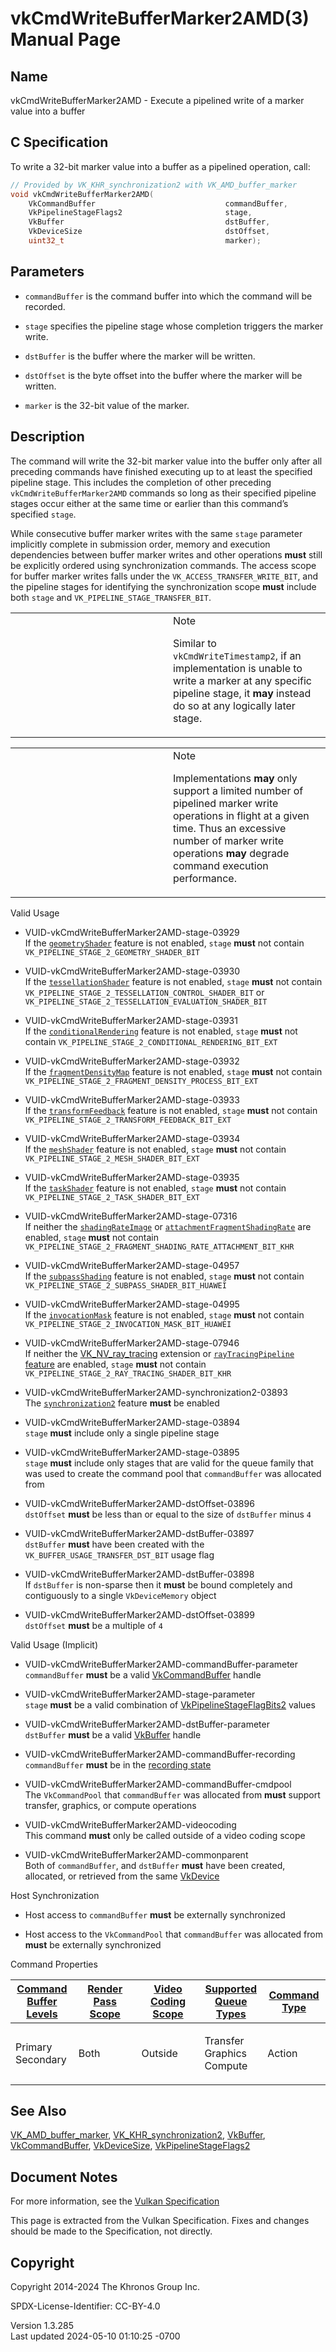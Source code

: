 # vkCmdWriteBufferMarker2AMD(3) Manual Page

## Name

vkCmdWriteBufferMarker2AMD - Execute a pipelined write of a marker value
into a buffer



## <a href="#_c_specification" class="anchor"></a>C Specification

To write a 32-bit marker value into a buffer as a pipelined operation,
call:

``` c
// Provided by VK_KHR_synchronization2 with VK_AMD_buffer_marker
void vkCmdWriteBufferMarker2AMD(
    VkCommandBuffer                             commandBuffer,
    VkPipelineStageFlags2                       stage,
    VkBuffer                                    dstBuffer,
    VkDeviceSize                                dstOffset,
    uint32_t                                    marker);
```

## <a href="#_parameters" class="anchor"></a>Parameters

- `commandBuffer` is the command buffer into which the command will be
  recorded.

- `stage` specifies the pipeline stage whose completion triggers the
  marker write.

- `dstBuffer` is the buffer where the marker will be written.

- `dstOffset` is the byte offset into the buffer where the marker will
  be written.

- `marker` is the 32-bit value of the marker.

## <a href="#_description" class="anchor"></a>Description

The command will write the 32-bit marker value into the buffer only
after all preceding commands have finished executing up to at least the
specified pipeline stage. This includes the completion of other
preceding `vkCmdWriteBufferMarker2AMD` commands so long as their
specified pipeline stages occur either at the same time or earlier than
this command’s specified `stage`.

While consecutive buffer marker writes with the same `stage` parameter
implicitly complete in submission order, memory and execution
dependencies between buffer marker writes and other operations **must**
still be explicitly ordered using synchronization commands. The access
scope for buffer marker writes falls under the
`VK_ACCESS_TRANSFER_WRITE_BIT`, and the pipeline stages for identifying
the synchronization scope **must** include both `stage` and
`VK_PIPELINE_STAGE_TRANSFER_BIT`.

<table>
<colgroup>
<col style="width: 50%" />
<col style="width: 50%" />
</colgroup>
<tbody>
<tr class="odd">
<td class="icon"><em></em></td>
<td class="content">Note
<p>Similar to <code>vkCmdWriteTimestamp2</code>, if an implementation is
unable to write a marker at any specific pipeline stage, it
<strong>may</strong> instead do so at any logically later
stage.</p></td>
</tr>
</tbody>
</table>

<table>
<colgroup>
<col style="width: 50%" />
<col style="width: 50%" />
</colgroup>
<tbody>
<tr class="odd">
<td class="icon"><em></em></td>
<td class="content">Note
<p>Implementations <strong>may</strong> only support a limited number of
pipelined marker write operations in flight at a given time. Thus an
excessive number of marker write operations <strong>may</strong> degrade
command execution performance.</p></td>
</tr>
</tbody>
</table>

Valid Usage

- <a href="#VUID-vkCmdWriteBufferMarker2AMD-stage-03929"
  id="VUID-vkCmdWriteBufferMarker2AMD-stage-03929"></a>
  VUID-vkCmdWriteBufferMarker2AMD-stage-03929  
  If the [`geometryShader`](#features-geometryShader) feature is not
  enabled, `stage` **must** not contain
  `VK_PIPELINE_STAGE_2_GEOMETRY_SHADER_BIT`

- <a href="#VUID-vkCmdWriteBufferMarker2AMD-stage-03930"
  id="VUID-vkCmdWriteBufferMarker2AMD-stage-03930"></a>
  VUID-vkCmdWriteBufferMarker2AMD-stage-03930  
  If the [`tessellationShader`](#features-tessellationShader) feature is
  not enabled, `stage` **must** not contain
  `VK_PIPELINE_STAGE_2_TESSELLATION_CONTROL_SHADER_BIT` or
  `VK_PIPELINE_STAGE_2_TESSELLATION_EVALUATION_SHADER_BIT`

- <a href="#VUID-vkCmdWriteBufferMarker2AMD-stage-03931"
  id="VUID-vkCmdWriteBufferMarker2AMD-stage-03931"></a>
  VUID-vkCmdWriteBufferMarker2AMD-stage-03931  
  If the [`conditionalRendering`](#features-conditionalRendering)
  feature is not enabled, `stage` **must** not contain
  `VK_PIPELINE_STAGE_2_CONDITIONAL_RENDERING_BIT_EXT`

- <a href="#VUID-vkCmdWriteBufferMarker2AMD-stage-03932"
  id="VUID-vkCmdWriteBufferMarker2AMD-stage-03932"></a>
  VUID-vkCmdWriteBufferMarker2AMD-stage-03932  
  If the [`fragmentDensityMap`](#features-fragmentDensityMap) feature is
  not enabled, `stage` **must** not contain
  `VK_PIPELINE_STAGE_2_FRAGMENT_DENSITY_PROCESS_BIT_EXT`

- <a href="#VUID-vkCmdWriteBufferMarker2AMD-stage-03933"
  id="VUID-vkCmdWriteBufferMarker2AMD-stage-03933"></a>
  VUID-vkCmdWriteBufferMarker2AMD-stage-03933  
  If the [`transformFeedback`](#features-transformFeedback) feature is
  not enabled, `stage` **must** not contain
  `VK_PIPELINE_STAGE_2_TRANSFORM_FEEDBACK_BIT_EXT`

- <a href="#VUID-vkCmdWriteBufferMarker2AMD-stage-03934"
  id="VUID-vkCmdWriteBufferMarker2AMD-stage-03934"></a>
  VUID-vkCmdWriteBufferMarker2AMD-stage-03934  
  If the [`meshShader`](#features-meshShader) feature is not enabled,
  `stage` **must** not contain `VK_PIPELINE_STAGE_2_MESH_SHADER_BIT_EXT`

- <a href="#VUID-vkCmdWriteBufferMarker2AMD-stage-03935"
  id="VUID-vkCmdWriteBufferMarker2AMD-stage-03935"></a>
  VUID-vkCmdWriteBufferMarker2AMD-stage-03935  
  If the [`taskShader`](#features-taskShader) feature is not enabled,
  `stage` **must** not contain `VK_PIPELINE_STAGE_2_TASK_SHADER_BIT_EXT`

- <a href="#VUID-vkCmdWriteBufferMarker2AMD-stage-07316"
  id="VUID-vkCmdWriteBufferMarker2AMD-stage-07316"></a>
  VUID-vkCmdWriteBufferMarker2AMD-stage-07316  
  If neither the [`shadingRateImage`](#features-shadingRateImage) or
  [`attachmentFragmentShadingRate`](#features-attachmentFragmentShadingRate)
  are enabled, `stage` **must** not contain
  `VK_PIPELINE_STAGE_2_FRAGMENT_SHADING_RATE_ATTACHMENT_BIT_KHR`

- <a href="#VUID-vkCmdWriteBufferMarker2AMD-stage-04957"
  id="VUID-vkCmdWriteBufferMarker2AMD-stage-04957"></a>
  VUID-vkCmdWriteBufferMarker2AMD-stage-04957  
  If the [`subpassShading`](#features-subpassShading) feature is not
  enabled, `stage` **must** not contain
  `VK_PIPELINE_STAGE_2_SUBPASS_SHADER_BIT_HUAWEI`

- <a href="#VUID-vkCmdWriteBufferMarker2AMD-stage-04995"
  id="VUID-vkCmdWriteBufferMarker2AMD-stage-04995"></a>
  VUID-vkCmdWriteBufferMarker2AMD-stage-04995  
  If the [`invocationMask`](#features-invocationMask) feature is not
  enabled, `stage` **must** not contain
  `VK_PIPELINE_STAGE_2_INVOCATION_MASK_BIT_HUAWEI`

- <a href="#VUID-vkCmdWriteBufferMarker2AMD-stage-07946"
  id="VUID-vkCmdWriteBufferMarker2AMD-stage-07946"></a>
  VUID-vkCmdWriteBufferMarker2AMD-stage-07946  
  If neither the [VK_NV_ray_tracing](https://registry.khronos.org/vulkan/specs/1.3-extensions/man/html/VK_NV_ray_tracing.html) extension
  or [`rayTracingPipeline` feature](#features-rayTracingPipeline) are
  enabled, `stage` **must** not contain
  `VK_PIPELINE_STAGE_2_RAY_TRACING_SHADER_BIT_KHR`

- <a href="#VUID-vkCmdWriteBufferMarker2AMD-synchronization2-03893"
  id="VUID-vkCmdWriteBufferMarker2AMD-synchronization2-03893"></a>
  VUID-vkCmdWriteBufferMarker2AMD-synchronization2-03893  
  The <a
  href="https://registry.khronos.org/vulkan/specs/1.3-extensions/html/vkspec.html#features-synchronization2"
  target="_blank" rel="noopener"><code>synchronization2</code></a>
  feature **must** be enabled

- <a href="#VUID-vkCmdWriteBufferMarker2AMD-stage-03894"
  id="VUID-vkCmdWriteBufferMarker2AMD-stage-03894"></a>
  VUID-vkCmdWriteBufferMarker2AMD-stage-03894  
  `stage` **must** include only a single pipeline stage

- <a href="#VUID-vkCmdWriteBufferMarker2AMD-stage-03895"
  id="VUID-vkCmdWriteBufferMarker2AMD-stage-03895"></a>
  VUID-vkCmdWriteBufferMarker2AMD-stage-03895  
  `stage` **must** include only stages that are valid for the queue
  family that was used to create the command pool that `commandBuffer`
  was allocated from

- <a href="#VUID-vkCmdWriteBufferMarker2AMD-dstOffset-03896"
  id="VUID-vkCmdWriteBufferMarker2AMD-dstOffset-03896"></a>
  VUID-vkCmdWriteBufferMarker2AMD-dstOffset-03896  
  `dstOffset` **must** be less than or equal to the size of `dstBuffer`
  minus `4`

- <a href="#VUID-vkCmdWriteBufferMarker2AMD-dstBuffer-03897"
  id="VUID-vkCmdWriteBufferMarker2AMD-dstBuffer-03897"></a>
  VUID-vkCmdWriteBufferMarker2AMD-dstBuffer-03897  
  `dstBuffer` **must** have been created with the
  `VK_BUFFER_USAGE_TRANSFER_DST_BIT` usage flag

- <a href="#VUID-vkCmdWriteBufferMarker2AMD-dstBuffer-03898"
  id="VUID-vkCmdWriteBufferMarker2AMD-dstBuffer-03898"></a>
  VUID-vkCmdWriteBufferMarker2AMD-dstBuffer-03898  
  If `dstBuffer` is non-sparse then it **must** be bound completely and
  contiguously to a single `VkDeviceMemory` object

- <a href="#VUID-vkCmdWriteBufferMarker2AMD-dstOffset-03899"
  id="VUID-vkCmdWriteBufferMarker2AMD-dstOffset-03899"></a>
  VUID-vkCmdWriteBufferMarker2AMD-dstOffset-03899  
  `dstOffset` **must** be a multiple of `4`

Valid Usage (Implicit)

- <a href="#VUID-vkCmdWriteBufferMarker2AMD-commandBuffer-parameter"
  id="VUID-vkCmdWriteBufferMarker2AMD-commandBuffer-parameter"></a>
  VUID-vkCmdWriteBufferMarker2AMD-commandBuffer-parameter  
  `commandBuffer` **must** be a valid
  [VkCommandBuffer](https://registry.khronos.org/vulkan/specs/1.3-extensions/man/html/VkCommandBuffer.html) handle

- <a href="#VUID-vkCmdWriteBufferMarker2AMD-stage-parameter"
  id="VUID-vkCmdWriteBufferMarker2AMD-stage-parameter"></a>
  VUID-vkCmdWriteBufferMarker2AMD-stage-parameter  
  `stage` **must** be a valid combination of
  [VkPipelineStageFlagBits2](https://registry.khronos.org/vulkan/specs/1.3-extensions/man/html/VkPipelineStageFlagBits2.html) values

- <a href="#VUID-vkCmdWriteBufferMarker2AMD-dstBuffer-parameter"
  id="VUID-vkCmdWriteBufferMarker2AMD-dstBuffer-parameter"></a>
  VUID-vkCmdWriteBufferMarker2AMD-dstBuffer-parameter  
  `dstBuffer` **must** be a valid [VkBuffer](https://registry.khronos.org/vulkan/specs/1.3-extensions/man/html/VkBuffer.html) handle

- <a href="#VUID-vkCmdWriteBufferMarker2AMD-commandBuffer-recording"
  id="VUID-vkCmdWriteBufferMarker2AMD-commandBuffer-recording"></a>
  VUID-vkCmdWriteBufferMarker2AMD-commandBuffer-recording  
  `commandBuffer` **must** be in the [recording
  state](#commandbuffers-lifecycle)

- <a href="#VUID-vkCmdWriteBufferMarker2AMD-commandBuffer-cmdpool"
  id="VUID-vkCmdWriteBufferMarker2AMD-commandBuffer-cmdpool"></a>
  VUID-vkCmdWriteBufferMarker2AMD-commandBuffer-cmdpool  
  The `VkCommandPool` that `commandBuffer` was allocated from **must**
  support transfer, graphics, or compute operations

- <a href="#VUID-vkCmdWriteBufferMarker2AMD-videocoding"
  id="VUID-vkCmdWriteBufferMarker2AMD-videocoding"></a>
  VUID-vkCmdWriteBufferMarker2AMD-videocoding  
  This command **must** only be called outside of a video coding scope

- <a href="#VUID-vkCmdWriteBufferMarker2AMD-commonparent"
  id="VUID-vkCmdWriteBufferMarker2AMD-commonparent"></a>
  VUID-vkCmdWriteBufferMarker2AMD-commonparent  
  Both of `commandBuffer`, and `dstBuffer` **must** have been created,
  allocated, or retrieved from the same [VkDevice](https://registry.khronos.org/vulkan/specs/1.3-extensions/man/html/VkDevice.html)

Host Synchronization

- Host access to `commandBuffer` **must** be externally synchronized

- Host access to the `VkCommandPool` that `commandBuffer` was allocated
  from **must** be externally synchronized

Command Properties

<table class="tableblock frame-all grid-all stretch">
<colgroup>
<col style="width: 20%" />
<col style="width: 20%" />
<col style="width: 20%" />
<col style="width: 20%" />
<col style="width: 20%" />
</colgroup>
<thead>
<tr class="header">
<th class="tableblock halign-left valign-top"><a
href="#VkCommandBufferLevel">Command Buffer Levels</a></th>
<th class="tableblock halign-left valign-top"><a
href="#vkCmdBeginRenderPass">Render Pass Scope</a></th>
<th class="tableblock halign-left valign-top"><a
href="#vkCmdBeginVideoCodingKHR">Video Coding Scope</a></th>
<th class="tableblock halign-left valign-top"><a
href="#VkQueueFlagBits">Supported Queue Types</a></th>
<th class="tableblock halign-left valign-top"><a
href="#fundamentals-queueoperation-command-types">Command Type</a></th>
</tr>
</thead>
<tbody>
<tr class="odd">
<td class="tableblock halign-left valign-top"><p>Primary<br />
Secondary</p></td>
<td class="tableblock halign-left valign-top"><p>Both</p></td>
<td class="tableblock halign-left valign-top"><p>Outside</p></td>
<td class="tableblock halign-left valign-top"><p>Transfer<br />
Graphics<br />
Compute</p></td>
<td class="tableblock halign-left valign-top"><p>Action</p></td>
</tr>
</tbody>
</table>

## <a href="#_see_also" class="anchor"></a>See Also

[VK_AMD_buffer_marker](https://registry.khronos.org/vulkan/specs/1.3-extensions/man/html/VK_AMD_buffer_marker.html),
[VK_KHR_synchronization2](https://registry.khronos.org/vulkan/specs/1.3-extensions/man/html/VK_KHR_synchronization2.html),
[VkBuffer](https://registry.khronos.org/vulkan/specs/1.3-extensions/man/html/VkBuffer.html), [VkCommandBuffer](https://registry.khronos.org/vulkan/specs/1.3-extensions/man/html/VkCommandBuffer.html),
[VkDeviceSize](https://registry.khronos.org/vulkan/specs/1.3-extensions/man/html/VkDeviceSize.html),
[VkPipelineStageFlags2](https://registry.khronos.org/vulkan/specs/1.3-extensions/man/html/VkPipelineStageFlags2.html)

## <a href="#_document_notes" class="anchor"></a>Document Notes

For more information, see the <a
href="https://registry.khronos.org/vulkan/specs/1.3-extensions/html/vkspec.html#vkCmdWriteBufferMarker2AMD"
target="_blank" rel="noopener">Vulkan Specification</a>

This page is extracted from the Vulkan Specification. Fixes and changes
should be made to the Specification, not directly.

## <a href="#_copyright" class="anchor"></a>Copyright

Copyright 2014-2024 The Khronos Group Inc.

SPDX-License-Identifier: CC-BY-4.0

Version 1.3.285  
Last updated 2024-05-10 01:10:25 -0700

